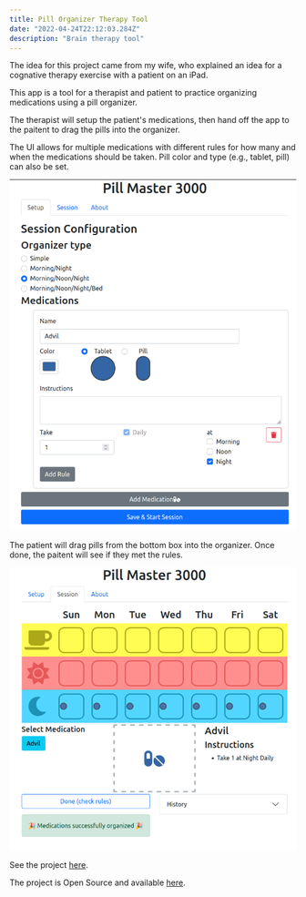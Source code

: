 ```yaml
---
title: Pill Organizer Therapy Tool
date: "2022-04-24T22:12:03.284Z"
description: "Brain therapy tool"
---
```


The idea for this project came from my wife, who explained an idea for a cognative therapy
exercise with a patient on an iPad.

This app is a tool for a therapist and patient to practice organizing medications using a pill organizer.

The therapist will setup the patient's medications, then hand off the app to the paitent to drag the pills into the organizer.

The UI allows for multiple medications with different rules for how many and when the medications should be taken. Pill color and type (e.g., tablet, pill) can also be set.

<div className="Image__Medium">
  <img src="./images/pill-org-config.png" alt="configure a session" />
</div>

The patient will drag pills from the bottom box into the organizer. Once done, the paitent will see if they met the rules.

<div className="Image__Medium">
  <img src="./images/pill-org-org.png" alt="A session with pills added to the organizer" />
</div>

See the project [here](https://hydrospanner.github.io/pill-organizer/).

The project is Open Source and available [here](https://github.com/hydrospanner/pill-organizer).
